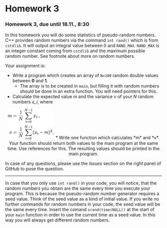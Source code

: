 # Homework 3
### Homework 3, due until 18.11., 8:30

In this homework you will do some statistics of pseudo-random numbers.
C++ provides random numbers via the command ``int rand()`` which is from
``cstdlib``. It will output an integral value between 0 and ``RAND_MAX``.
``RAND_MAX`` is an integer constant coming from ``cstdlib`` and the maximum possible random number. See footnote about more on random numbers.

Your assignment is:
* Write a program which creates an array of ``N=100`` random double values between **0** and **1**.
  * The array is to be created in ``main``, but filling it with random numbers should be done in an extra function. You will need pointers for this.
* Calculate the expected value *m* and the variance *v* of your *N* random numbers *x_i*, where
 <p align="center">
 <img src="stuffy_stuff/formel.png" width="150">
 * Write one function which calculates *m* and *v*. Your function should  return both values to the main program at the same time. Use references for this. The resulting values should be printed in the main program.

In case of any questions, please use the *Issues* section on the right panel of GitHub to pose the question.

---
In case that you only use `int rand()` in your code, you will notice, that the random numbers you obtain
are the same every time you execute your program. This is because the pseudo-random number generator requires
a seed value. Think of the seed value as a kind of initial value. If you write no further commands for random
numbers in your code, the seed value will be the same every time. Insert the comand `srand(time(NULL))` at the
start of your `main` function in order to use the current time as a seed value. In this way you will always get
different random numbers.
